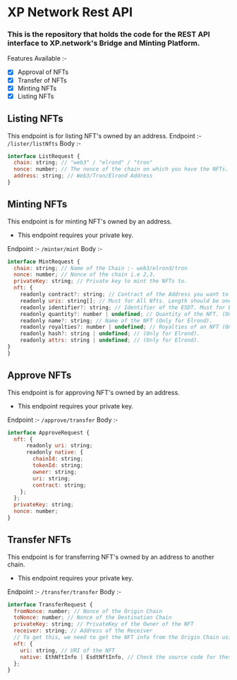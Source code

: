 # XP Network Rest API

### This is the repository that holds the code for the REST API interface to XP.network's Bridge and Minting Platform.

Features Available :-

- [x] Approval of NFTs
- [x] Transfer of NFTs
- [x] Minting NFTs
- [x] Listing NFTs

## Listing NFTs

This endpoint is for listing NFT's owned by an address.
Endpoint :- `/lister/listNfts`
Body :-

```javascript
interface ListRequest {
  chain: string; // "web3" / "elrond" / "tron"
  nonce: number; // The nonce of the chain on which you have the NFTs.
  address: string; // Web3/Tron/Elrond Address
}
```

## Minting NFTs

This endpoint is for minting NFT's owned by an address.

- This endpoint requires your private key.

Endpoint :- `/minter/mint`
Body :-

```javascript
interface MintRequest {
  chain: string; // Name of the Chain :- web3/elrond/tron
  nonce: number; // Nonce of the chain i.e 2,3.
  privateKey: string; // Private key to mint the NFTs to.
  nft: {
    readonly contract?: string; // Contract of the Address you want to mint the NFTs on. Required for Web3.
    readonly uris: string[]; // Must for All Nfts. Length should be one.
    readonly identifier?: string; // Identifier of the ESDT. Must for Elrond.
    readonly quantity?: number | undefined; // Quantity of the NFT. (Only for Elrond).
    readonly name?: string; // Name of the NFT (Only for Elrond).
    readonly royalties?: number | undefined; // Royalties of an NFT (Only for Elrond).
    readonly hash?: string | undefined; // (Only for Elrond).
    readonly attrs: string | undefined; // (Only for Elrond).
}
}
```

## Approve NFTs

This endpoint is for approving NFT's owned by an address.

- This endpoint requires your private key.

Endpoint :- `/approve/transfer`
Body :-

```javascript
interface ApproveRequest {
  nft: {
      readonly uri: string;
      readonly native: {
        chainId: string;
        tokenId: string;
        owner: string;
        uri: string;
        contract: string;
    };
  };
  privateKey: string;
  nonce: number;
}

```

## Transfer NFTs

This endpoint is for transferring NFT's owned by an address to another chain.

- This endpoint requires your private key.

Endpoint :- `/transfer/transfer`
Body :-

````javascript
interface TransferRequest {
  fromNonce: number; // Nonce of the Origin Chain
  toNonce: number; // Nonce of the Destination Chain
  privateKey: string; // PrivateKey of the Owner of the NFT
  receiver: string; // Address of the Receiver
  // To get this, we need to get the NFT info from the Origin Chain using the ```/lister/listNfts``` endpoint.
  nft: {
    uri: string, // URI of the NFT
    native: EthNftInfo | EsdtNftInfo, // Check the source code for these types.
  };
}
````
